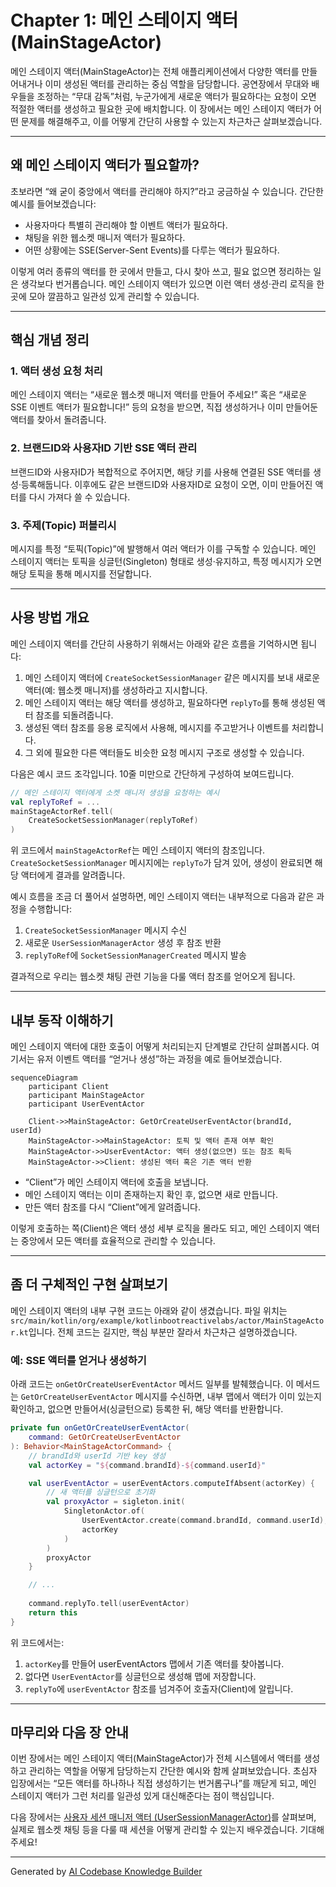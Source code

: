 # Chapter 1: 메인 스테이지 액터 (MainStageActor)

메인 스테이지 액터(MainStageActor)는 전체 애플리케이션에서 다양한 액터를 만들어내거나 이미 생성된 액터를 관리하는 중심 역할을 담당합니다. 공연장에서 무대와 배우들을 조정하는 “무대 감독”처럼, 누군가에게 새로운 액터가 필요하다는 요청이 오면 적절한 액터를 생성하고 필요한 곳에 배치합니다. 이 장에서는 메인 스테이지 액터가 어떤 문제를 해결해주고, 이를 어떻게 간단히 사용할 수 있는지 차근차근 살펴보겠습니다.

---

## 왜 메인 스테이지 액터가 필요할까?

초보라면 “왜 굳이 중앙에서 액터를 관리해야 하지?”라고 궁금하실 수 있습니다. 간단한 예시를 들어보겠습니다:

- 사용자마다 특별히 관리해야 할 이벤트 액터가 필요하다.  
- 채팅을 위한 웹소켓 매니저 액터가 필요하다.  
- 어떤 상황에는 SSE(Server-Sent Events)를 다루는 액터가 필요하다.

이렇게 여러 종류의 액터를 한 곳에서 만들고, 다시 찾아 쓰고, 필요 없으면 정리하는 일은 생각보다 번거롭습니다. 메인 스테이지 액터가 있으면 이런 액터 생성·관리 로직을 한 곳에 모아 깔끔하고 일관성 있게 관리할 수 있습니다.

---

## 핵심 개념 정리

### 1. 액터 생성 요청 처리
메인 스테이지 액터는 “새로운 웹소켓 매니저 액터를 만들어 주세요!” 혹은 “새로운 SSE 이벤트 액터가 필요합니다!” 등의 요청을 받으면, 직접 생성하거나 이미 만들어둔 액터를 찾아서 돌려줍니다.

### 2. 브랜드ID와 사용자ID 기반 SSE 액터 관리
브랜드ID와 사용자ID가 복합적으로 주어지면, 해당 키를 사용해 연결된 SSE 액터를 생성·등록해둡니다. 이후에도 같은 브랜드ID와 사용자ID로 요청이 오면, 이미 만들어진 액터를 다시 가져다 쓸 수 있습니다.

### 3. 주제(Topic) 퍼블리시
메시지를 특정 “토픽(Topic)”에 발행해서 여러 액터가 이를 구독할 수 있습니다. 메인 스테이지 액터는 토픽을 싱글턴(Singleton) 형태로 생성·유지하고, 특정 메시지가 오면 해당 토픽을 통해 메시지를 전달합니다.

---

## 사용 방법 개요

메인 스테이지 액터를 간단히 사용하기 위해서는 아래와 같은 흐름을 기억하시면 됩니다:

1. 메인 스테이지 액터에 `CreateSocketSessionManager` 같은 메시지를 보내 새로운 액터(예: 웹소켓 매니저)를 생성하라고 지시합니다.  
2. 메인 스테이지 액터는 해당 액터를 생성하고, 필요하다면 `replyTo`를 통해 생성된 액터 참조를 되돌려줍니다.  
3. 생성된 액터 참조를 응용 로직에서 사용해, 메시지를 주고받거나 이벤트를 처리합니다.  
4. 그 외에 필요한 다른 액터들도 비슷한 요청 메시지 구조로 생성할 수 있습니다.

다음은 예시 코드 조각입니다. 10줄 미만으로 간단하게 구성하여 보여드립니다.

```kotlin
// 메인 스테이지 액터에게 소켓 매니저 생성을 요청하는 예시
val replyToRef = ...
mainStageActorRef.tell(
    CreateSocketSessionManager(replyToRef)
)
```

위 코드에서 `mainStageActorRef`는 메인 스테이지 액터의 참조입니다. `CreateSocketSessionManager` 메시지에는 `replyTo`가 담겨 있어, 생성이 완료되면 해당 액터에게 결과를 알려줍니다.

예시 흐름을 조금 더 풀어서 설명하면, 메인 스테이지 액터는 내부적으로 다음과 같은 과정을 수행합니다:

1. `CreateSocketSessionManager` 메시지 수신  
2. 새로운 `UserSessionManagerActor` 생성 후 참조 반환  
3. `replyToRef`에 `SocketSessionManagerCreated` 메시지 발송  

결과적으로 우리는 웹소켓 채팅 관련 기능을 다룰 액터 참조를 얻어오게 됩니다.

---

## 내부 동작 이해하기

메인 스테이지 액터에 대한 호출이 어떻게 처리되는지 단계별로 간단히 살펴봅시다. 여기서는 유저 이벤트 액터를 “얻거나 생성”하는 과정을 예로 들어보겠습니다.

```mermaid
sequenceDiagram
    participant Client
    participant MainStageActor
    participant UserEventActor

    Client->>MainStageActor: GetOrCreateUserEventActor(brandId, userId)
    MainStageActor->>MainStageActor: 토픽 및 액터 존재 여부 확인
    MainStageActor->>UserEventActor: 액터 생성(없으면) 또는 참조 획득
    MainStageActor->>Client: 생성된 액터 혹은 기존 액터 반환
```

- “Client”가 메인 스테이지 액터에 호출을 보냅니다.  
- 메인 스테이지 액터는 이미 존재하는지 확인 후, 없으면 새로 만듭니다.  
- 만든 액터 참조를 다시 “Client”에게 알려줍니다.

이렇게 호출하는 쪽(Client)은 액터 생성 세부 로직을 몰라도 되고, 메인 스테이지 액터는 중앙에서 모든 액터를 효율적으로 관리할 수 있습니다.

---

## 좀 더 구체적인 구현 살펴보기

메인 스테이지 액터의 내부 구현 코드는 아래와 같이 생겼습니다. 파일 위치는 `src/main/kotlin/org/example/kotlinbootreactivelabs/actor/MainStageActor.kt`입니다. 전체 코드는 길지만, 핵심 부분만 잘라서 차근차근 설명하겠습니다.

### 예: SSE 액터를 얻거나 생성하기

아래 코드는 `onGetOrCreateUserEventActor` 메서드 일부를 발췌했습니다. 이 메서드는 `GetOrCreateUserEventActor` 메시지를 수신하면, 내부 맵에서 액터가 이미 있는지 확인하고, 없으면 만들어서(싱글턴으로) 등록한 뒤, 해당 액터를 반환합니다.

```kotlin
private fun onGetOrCreateUserEventActor(
    command: GetOrCreateUserEventActor
): Behavior<MainStageActorCommand> {
    // brandId와 userId 기반 key 생성
    val actorKey = "${command.brandId}-${command.userId}"

    val userEventActor = userEventActors.computeIfAbsent(actorKey) {
        // 새 액터를 싱글턴으로 초기화
        val proxyActor = sigleton.init(
            SingletonActor.of(
                UserEventActor.create(command.brandId, command.userId),
                actorKey
            )
        )
        proxyActor
    }

    // ...
    
    command.replyTo.tell(userEventActor)
    return this
}
```

위 코드에서는:
1. `actorKey`를 만들어 userEventActors 맵에서 기존 액터를 찾아봅니다.  
2. 없다면 `UserEventActor`를 싱글턴으로 생성해 맵에 저장합니다.  
3. `replyTo`에 `userEventActor` 참조를 넘겨주어 호출자(Client)에 알립니다.

---

## 마무리와 다음 장 안내

이번 장에서는 메인 스테이지 액터(MainStageActor)가 전체 시스템에서 액터를 생성하고 관리하는 역할을 어떻게 담당하는지 간단한 예시와 함께 살펴보았습니다. 초심자 입장에서는 “모든 액터를 하나하나 직접 생성하기는 번거롭구나”를 깨닫게 되고, 메인 스테이지 액터가 그런 처리를 일관성 있게 대신해준다는 점이 핵심입니다.

다음 장에서는 [사용자 세션 매니저 액터 (UserSessionManagerActor)](02_사용자_세션_매니저_액터__usersessionmanageractor__.md)를 살펴보며, 실제로 웹소켓 채팅 등을 다룰 때 세션을 어떻게 관리할 수 있는지 배우겠습니다. 기대해 주세요!  

---

Generated by [AI Codebase Knowledge Builder](https://github.com/The-Pocket/Tutorial-Codebase-Knowledge)